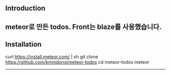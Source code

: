   ## Introduction
   meteor로 만든 todos. Front는 blaze를 사용했습니다.
  ---

  ## Installation

   
   curl https://install.meteor.com/ | sh
   git clone https://github.com/kmmdong/meteor-todos
   cd meteor-todos
   meteor
 

  ---
